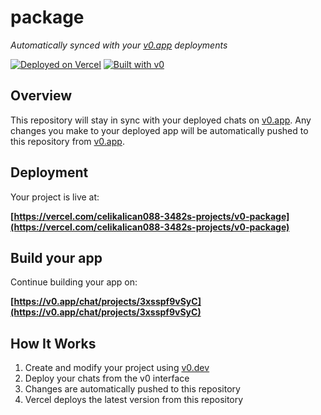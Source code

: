 # package

*Automatically synced with your [v0.app](https://v0.app) deployments*

[![Deployed on Vercel](https://img.shields.io/badge/Deployed%20on-Vercel-black?style=for-the-badge&logo=vercel)](https://vercel.com/celikalican088-3482s-projects/v0-package)
[![Built with v0](https://img.shields.io/badge/Built%20with-v0.app-black?style=for-the-badge)](https://v0.app/chat/projects/3xsspf9vSyC)

## Overview

This repository will stay in sync with your deployed chats on [v0.app](https://v0.app).
Any changes you make to your deployed app will be automatically pushed to this repository from [v0.app](https://v0.app).

## Deployment

Your project is live at:

**[https://vercel.com/celikalican088-3482s-projects/v0-package](https://vercel.com/celikalican088-3482s-projects/v0-package)**

## Build your app

Continue building your app on:

**[https://v0.app/chat/projects/3xsspf9vSyC](https://v0.app/chat/projects/3xsspf9vSyC)**

## How It Works

1. Create and modify your project using [v0.dev](https://v0.dev)
2. Deploy your chats from the v0 interface
3. Changes are automatically pushed to this repository
4. Vercel deploys the latest version from this repository